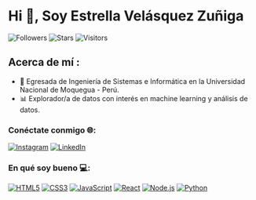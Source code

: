 # Hi 👋, Soy Estrella Velásquez Zuñiga

![Followers](https://img.shields.io/github/followers/star27vz) 
![Stars](https://img.shields.io/github/stars/star27vz) 
![Visitors](https://visitor-badge.laobi.icu/star27vz)

## Acerca de mí :
- 🚀 Egresada de Ingeniería de Sistemas e Informática en la Universidad Nacional de Moquegua - Perú.
- 📊 Explorador/a de datos con interés en machine learning y análisis de datos.

### Conéctate conmigo 🌐:

[![Instagram](https://img.shields.io/badge/Instagram-E4405F?style=for-the-badge&logo=instagram&logoColor=white)](https://www.instagram.com/star_velasquez27/)
[![LinkedIn](https://img.shields.io/badge/LinkedIn-0077B5?style=for-the-badge&logo=linkedin&logoColor=white)](www.linkedin.com/in/estrella-velásquez)

### En qué soy bueno 💻:

[![HTML5](https://img.shields.io/badge/HTML5-E34F26?style=for-the-badge&logo=html5&logoColor=white)]()
[![CSS3](https://img.shields.io/badge/CSS3-1572B6?style=for-the-badge&logo=css3&logoColor=white)]()
[![JavaScript](https://img.shields.io/badge/JavaScript-F7DF1E?style=for-the-badge&logo=javascript&logoColor=black)]()
[![React](https://img.shields.io/badge/React-61DAFB?style=for-the-badge&logo=react&logoColor=black)]()
[![Node.js](https://img.shields.io/badge/Node.js-339933?style=for-the-badge&logo=nodedotjs&logoColor=white)]()
[![Python](https://img.shields.io/badge/Python-3776AB?style=for-the-badge&logo=python&logoColor=white)]()
